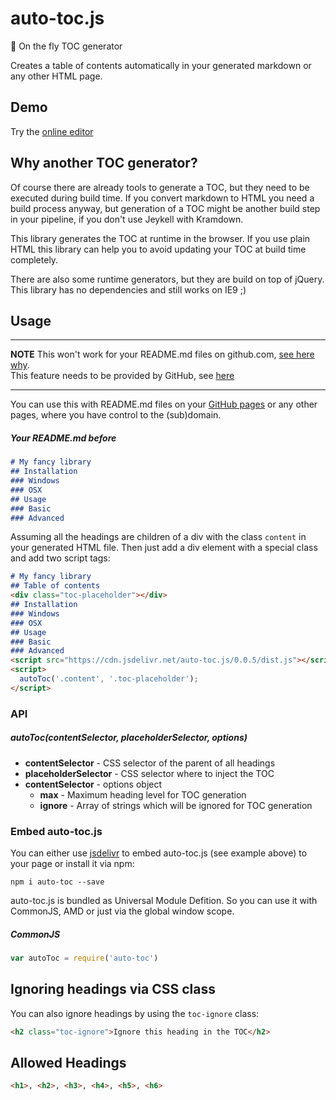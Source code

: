# auto-toc.js
:book: On the fly TOC generator

Creates a table of contents automatically in your generated markdown or any other HTML page.

## Demo
Try the [online editor](http://timaschew.github.io/auto-toc.js/)

## Why another TOC generator?

Of course there are already tools to generate a TOC, but they need to be
executed during build time. If you convert markdown to HTML you need a build
process anyway, but generation of a TOC might be another build step in your pipeline,
if you don't use Jeykell with Kramdown.

This library generates the TOC at runtime in the browser. If you use plain HTML
this library can help you to avoid updating your TOC at build time completely.

There are also some runtime generators, but they are build on top of jQuery.
This library has no dependencies and still works on IE9 ;)


## Usage

---

__NOTE__ This won't work for your README.md files on github.com, [see here why](http://stackoverflow.com/questions/21340803/embed-javascript-in-github-readme-md).  
This feature needs to be provided by GitHub, see [here](https://github.com/isaacs/github/issues/215)

---

You can use this with README.md files on your [GitHub pages](https://pages.github.com/) or any other
pages, where you have control to the (sub)domain.


##### Your README.md before

```markdown
# My fancy library
## Installation
### Windows
### OSX
## Usage
### Basic
### Advanced
```

Assuming all the headings are children of a div with the class `content` in your generated HTML file.
Then just add a div element with a special class and add two script tags:

```markdown
# My fancy library
## Table of contents
<div class="toc-placeholder"></div>
## Installation
### Windows
### OSX
## Usage
### Basic
### Advanced
<script src="https://cdn.jsdelivr.net/auto-toc.js/0.0.5/dist.js"></script>
<script>
  autoToc('.content', '.toc-placeholder');
</script>
```

### API
##### autoToc(contentSelector, placeholderSelector, options)

- __contentSelector__ - CSS selector of the parent of all headings
- __placeholderSelector__ - CSS selector where to inject the TOC
- __contentSelector__ - options object
  - __max__ - Maximum heading level for TOC generation
  - __ignore__ - Array of strings which will be ignored for TOC generation

### Embed auto-toc.js

You can either use [jsdelivr](https://www.jsdelivr.com/) to embed auto-toc.js (see example above) to your page or install it via npm:

```
npm i auto-toc --save
```

auto-toc.js is bundled as Universal Module Defition.
So you can use it with CommonJS, AMD or just via
the global window scope.

##### CommonJS
```js
var autoToc = require('auto-toc')
```

## Ignoring headings via CSS class
You can also ignore headings by using the `toc-ignore` class:

```html
<h2 class="toc-ignore">Ignore this heading in the TOC</h2>
```


## Allowed Headings
```html
<h1>, <h2>, <h3>, <h4>, <h5>, <h6>
```
